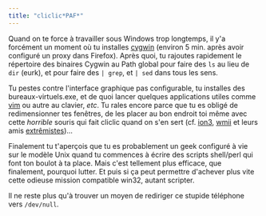 ```yaml
---
title: "cliclic*PAF*"
---
```


Quand on te force à travailler sous Windows trop longtemps, il y'a forcément
un moment où tu installes [cygwin](http://www.cygwin.com/) (environ 5 min.
après avoir configuré un proxy dans Firefox). Après quoi, tu rajoutes
rapidement le répertoire des binaires Cygwin au Path global pour faire des
`ls` au lieu de `dir` (eurk), et pour faire des `| grep`, et `| sed` dans tous
les sens.

Tu pestes contre l'interface graphique pas configurable, tu installes des
bureaux-virtuels.exe, et de quoi lancer quelques applications utiles comme
[vim](http://vim.sf.net) ou autre au clavier, _etc_. Tu rales encore parce que
tu es obligé de redimensionner tes fenêtres, de les placer au bon endroit toi
même avec cette _horrible_ souris qui fait cliclic quand on s'en sert (cf.
[ion3](http://www.modeemi.fi/~tuomov/ion/), [wmii](http://www.wmii.de) et
leurs amis [extrêmistes](http://www.nongnu.org/ratpoison/))...

Finalement tu t'aperçois que tu es probablement un geek configuré à vie sur le
modèle Unix quand tu commences à écrire des scripts shell/perl qui font ton
boulot à ta place. Mais c'est tellement plus efficace, que finalement,
pourquoi lutter. Et puis si ça peut permettre d'achever plus vite cette
odieuse mission compatible win32, autant scripter.

Il ne reste plus qu'à trouver un moyen de rediriger ce stupide téléphone vers
`/dev/null`.

